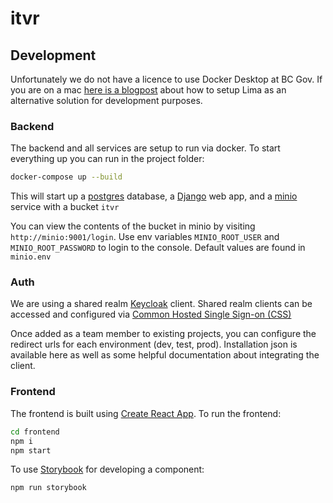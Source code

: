 # itvr

## Development

Unfortunately we do not have a licence to use Docker Desktop at BC Gov. If you are on a mac [here is a blogpost](https://naomiaro.hashnode.dev/replacing-docker-desktop-with-lima-on-mac-os) about how to setup Lima as an alternative solution for development purposes.

### Backend
The backend and all services are setup to run via docker. To start everything up you can run in the project folder:

```sh
docker-compose up --build
```

This will start up a [postgres](https://www.postgresql.org/) database, a [Django](https://www.djangoproject.com/) web app, and a [minio](https://docs.min.io/docs/minio-quickstart-guide.html) service with a bucket `itvr`

You can view the contents of the bucket in minio by visiting `http://minio:9001/login`. Use env variables `MINIO_ROOT_USER` and `MINIO_ROOT_PASSWORD` to login to the console. Default values are found in `minio.env`

### Auth
We are using a shared realm [Keycloak](https://www.keycloak.org/) client. Shared realm clients can be accessed and configured via [Common Hosted Single Sign-on (CSS)](https://bcgov.github.io/sso-requests)

Once added as a team member to existing projects, you can configure the redirect urls for each environment (dev, test, prod). Installation json is available here as well as some helpful documentation about integrating the client.

### Frontend
The frontend is built using [Create React App](https://create-react-app.dev/). To run the frontend:

```sh
cd frontend
npm i
npm start
```

To use [Storybook](https://storybook.js.org/) for developing a component:

```sh
npm run storybook
```
